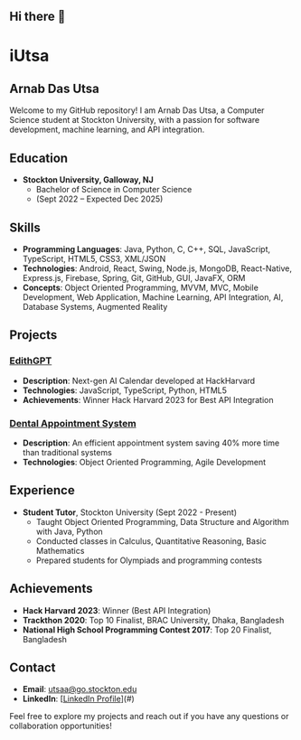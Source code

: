 ## Hi there 👋

# iUtsa

## Arnab Das Utsa

Welcome to my GitHub repository! I am Arnab Das Utsa, a Computer Science student at Stockton University, with a passion for software development, machine learning, and API integration.

## Education

- **Stockton University, Galloway, NJ**
  - Bachelor of Science in Computer Science
  - (Sept 2022 – Expected Dec 2025)
  

## Skills

- **Programming Languages**: Java, Python, C, C++, SQL, JavaScript, TypeScript, HTML5, CSS3, XML/JSON
- **Technologies**: Android, React, Swing, Node.js, MongoDB, React-Native, Express.js, Firebase, Spring, Git, GitHub, GUI, JavaFX, ORM
- **Concepts**: Object Oriented Programming, MVVM, MVC, Mobile Development, Web Application, Machine Learning, API Integration, AI, Database Systems, Augmented Reality

## Projects

### [EdithGPT](https://devpost.com/software/edith-brshpa)
- **Description**: Next-gen AI Calendar developed at HackHarvard
- **Technologies**: JavaScript, TypeScript, Python, HTML5
- **Achievements**: Winner Hack Harvard 2023 for Best API Integration

### [Dental Appointment System](https://github.com/iUtsa/Dental_Appointment_System)
- **Description**: An efficient appointment system saving 40% more time than traditional systems
- **Technologies**: Object Oriented Programming, Agile Development

## Experience

- **Student Tutor**, Stockton University (Sept 2022 - Present)
  - Taught Object Oriented Programming, Data Structure and Algorithm with Java, Python
  - Conducted classes in Calculus, Quantitative Reasoning, Basic Mathematics
  - Prepared students for Olympiads and programming contests

## Achievements

- **Hack Harvard 2023**: Winner (Best API Integration)
- **Trackthon 2020**: Top 10 Finalist, BRAC University, Dhaka, Bangladesh
- **National High School Programming Contest 2017**: Top 20 Finalist, Bangladesh

## Contact

- **Email**: utsaa@go.stockton.edu
- **LinkedIn**: [[LinkedIn Profile](https://www.linkedin.com/in/arnab-das-utsa-0b57a81a4/)](#)

Feel free to explore my projects and reach out if you have any questions or collaboration opportunities!
